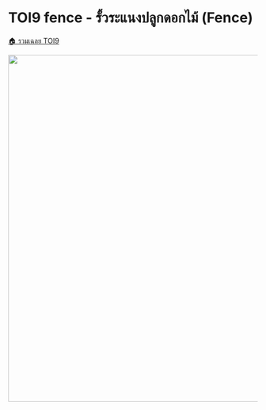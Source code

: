 <!-- @codegen_problem begin -->
# TOI9 fence - รั้วระแนงปลูกดอกไม้ (Fence)

[🏠 รวมเฉลย TOI9](../)

<img width="700" src="https://github.com/krist7599555/toi/assets/19445033/80c80822-7583-4bcd-a705-dae3eacdee85" />
<!-- @codegen_problem end -->
